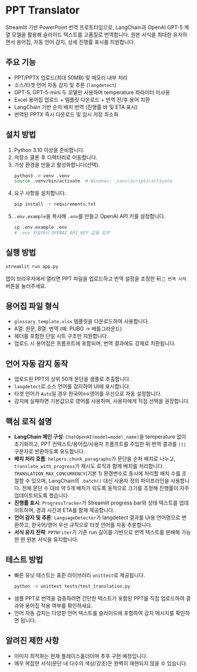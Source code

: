 # PPT Translator

Streamlit 기반 PowerPoint 번역 프로토타입으로, LangChain과 OpenAI GPT-5 계열 모델을 활용해 슬라이드 텍스트를 고품질로 번역합니다. 원본 서식을 최대한 유지하면서 용어집, 자동 언어 감지, 상세 진행률 표시를 지원합니다.

## 주요 기능
- PPT/PPTX 업로드(최대 50MB) 및 메모리 내부 처리
- 소스/타겟 언어 자동 감지 및 추론 (`langdetect`)
- GPT-5, GPT-5-mini 두 모델만 사용하며 temperature 파라미터 미사용
- Excel 용어집 업로드 + 템플릿 다운로드 + 번역 전/후 용어 치환
- LangChain 기반 순차 배치 번역 (진행률 바 및 ETA 표시)
- 번역된 PPTX 즉시 다운로드 및 임시 저장 최소화

## 설치 방법
1. Python 3.10 이상을 준비합니다.
2. 저장소 클론 후 디렉터리로 이동합니다.
3. 가상 환경을 만들고 활성화합니다(선택).
   ```bash
   python3 -m venv .venv
   source .venv/bin/activate  # Windows: .venv\Scripts\activate
   ```
4. 요구 사항을 설치합니다.
   ```bash
   pip install -r requirements.txt
   ```
5. `.env.example`을 복사해 `.env`를 만들고 OpenAI API 키를 설정합니다.
   ```bash
   cp .env.example .env
   # .env 파일에서 OPENAI_API_KEY 값을 입력
   ```

## 실행 방법
```bash
streamlit run app.py
```
앱이 브라우저에서 열리면 PPT 파일을 업로드하고 번역 설정을 조정한 뒤 `🚀 번역 시작` 버튼을 눌러주세요.

## 용어집 파일 형식
- `glossary_template.xlsx` 템플릿을 다운로드하여 사용합니다.
- A열: 원문, B열: 번역 (예: PUBG → 배틀그라운드)
- 헤더를 포함한 단일 시트 구조만 지원합니다.
- 업로드 시 용어집은 프롬프트에 포함되며, 번역 결과에도 강제로 치환됩니다.

## 언어 자동 감지 동작
- 업로드된 PPT의 상위 50개 문단을 샘플로 추출합니다.
- `langdetect`로 소스 언어를 감지하여 UI에 표시합니다.
- 타겟 언어가 `Auto`일 경우 한국어↔영어를 우선으로 자동 설정합니다.
- 감지에 실패하면 기본값으로 영어를 사용하며, 사용자에게 직접 선택을 권장합니다.

## 핵심 로직 설명
- **LangChain 체인 구성**: `ChatOpenAI(model=model_name)`을 temperature 없이 초기화하고, PPT 컨텍스트/용어집/사용자 프롬프트를 주입한 뒤 번역 결과를 `|||` 구분자로 반환하도록 유도합니다.
- **배치 처리 흐름**: `helpers.chunk_paragraphs`가 문단을 순차 배치로 나누고, `translate_with_progress`가 재시도 로직과 함께 배치를 처리합니다. `TRANSLATION_MAX_CONCURRENCY`(기본 1) 환경변수로 동시에 처리할 배치 수를 조절할 수 있으며, LangChain의 `.batch()` 대신 사용자 정의 파이프라인을 사용합니다. 전체 문단 수 대비 약 5개 배치가 되도록 동적으로 크기를 조정해 진행률이 자주 업데이트되도록 했습니다.
- **진행률 표시**: `ProgressTracker`가 Streamlit progress bar와 상태 텍스트를 업데이트하며, 경과 시간과 ETA를 함께 제공합니다.
- **언어 감지 및 추론**: `LanguageDetector`가 langdetect 결과를 UI용 언어명으로 변환하고, 한국어/영어 우선 규칙으로 타겟 언어를 자동 추론합니다.
- **서식 유지 전략**: `PPTWriter`가 기존 run 길이를 기반으로 번역 텍스트를 분배해 가능한 한 원본 서식을 유지합니다.

## 테스트 방법
- 빠른 유닛 테스트는 표준 라이브러리 `unittest`로 제공됩니다.
  ```bash
  python -m unittest tests/test_translation.py
  ```
- 샘플 PPT로 번역을 검증하려면 간단한 텍스트가 포함된 PPT를 직접 업로드하여 결과와 용어집 적용 여부를 확인하세요.
- 언어 자동 감지는 다양한 언어 텍스트를 슬라이드에 포함하여 감지 메시지를 확인하면 됩니다.

## 알려진 제한 사항
- 이미지 최적화는 현재 플레이스홀더이며 추후 구현 예정입니다.
- 매우 복잡한 서식(문단 내 다수의 색상/강조)은 완벽히 재현되지 않을 수 있습니다.
